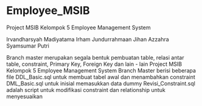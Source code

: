 # Employee_MSIB
Project MSIB Kelompok 5 Employee Management System

Irvandharsyah Madiyatama
Irham Jundurrahmaan
Jihan Azzahra Syamsumar Putri

Branch master merupakan segala bentuk pembuatan table, relasi antar table, constraint, Primary Key, Foreign Key dan lain - lain
Project MSIB Kelompok 5 Employee Management System
Branch Master berisi beberapa file 
DDL_Basic.sql untuk membuat tabel awal dan menambahkan constraint
DML_Basic.sql untuk inisial memasukkan data dummy 
Revisi_Constraint.sql adalah script untuk modifikasi constraint dan relationship untuk menyesuaikan
